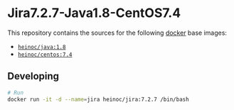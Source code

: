 
# Jira7.2.7-Java1.8-CentOS7.4


This repository contains the sources for the following [docker](https://docker.io) base images:
- [`heinoc/java:1.8`](https://hub.docker.com/r/heinoc/java/)
- [`heinoc/centos:7.4`](https://hub.docker.com/r/heinoc/centos/)


## Developing

```bash
# Run
docker run -it -d --name=jira heinoc/jira:7.2.7 /bin/bash
```
